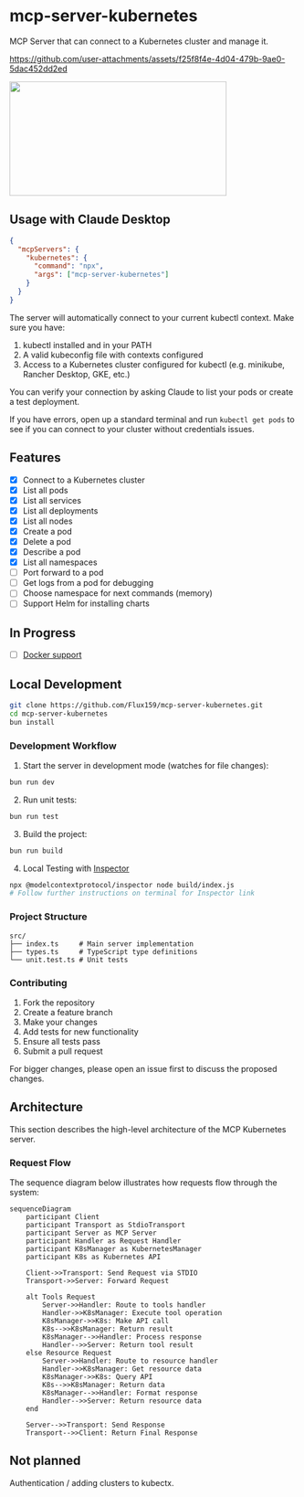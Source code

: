 # mcp-server-kubernetes

MCP Server that can connect to a Kubernetes cluster and manage it.

https://github.com/user-attachments/assets/f25f8f4e-4d04-479b-9ae0-5dac452dd2ed

<a href="https://glama.ai/mcp/servers/w71ieamqrt"><img width="380" height="200" src="https://glama.ai/mcp/servers/w71ieamqrt/badge" /></a>

## Usage with Claude Desktop

```json
{
  "mcpServers": {
    "kubernetes": {
      "command": "npx",
      "args": ["mcp-server-kubernetes"]
    }
  }
}
```

The server will automatically connect to your current kubectl context. Make sure you have:

1. kubectl installed and in your PATH
2. A valid kubeconfig file with contexts configured
3. Access to a Kubernetes cluster configured for kubectl (e.g. minikube, Rancher Desktop, GKE, etc.)

You can verify your connection by asking Claude to list your pods or create a test deployment.

If you have errors, open up a standard terminal and run `kubectl get pods` to see if you can connect to your cluster without credentials issues.

## Features

- [x] Connect to a Kubernetes cluster
- [x] List all pods
- [x] List all services
- [x] List all deployments
- [x] List all nodes
- [x] Create a pod
- [x] Delete a pod
- [x] Describe a pod
- [x] List all namespaces
- [ ] Port forward to a pod
- [ ] Get logs from a pod for debugging
- [ ] Choose namespace for next commands (memory)
- [ ] Support Helm for installing charts

## In Progress

- [ ] [Docker support](https://github.com/Flux159/mcp-server-kubernetes/pull/9)

## Local Development

```bash
git clone https://github.com/Flux159/mcp-server-kubernetes.git
cd mcp-server-kubernetes
bun install
```

### Development Workflow

1. Start the server in development mode (watches for file changes):

```bash
bun run dev
```

2. Run unit tests:

```bash
bun run test
```

3. Build the project:

```bash
bun run build
```

4. Local Testing with [Inspector](https://github.com/modelcontextprotocol/inspector)

```bash
npx @modelcontextprotocol/inspector node build/index.js
# Follow further instructions on terminal for Inspector link
```

### Project Structure

```
src/
├── index.ts     # Main server implementation
├── types.ts     # TypeScript type definitions
└── unit.test.ts # Unit tests
```

### Contributing

1. Fork the repository
2. Create a feature branch
3. Make your changes
4. Add tests for new functionality
5. Ensure all tests pass
6. Submit a pull request

For bigger changes, please open an issue first to discuss the proposed changes.

## Architecture

This section describes the high-level architecture of the MCP Kubernetes server.

### Request Flow

The sequence diagram below illustrates how requests flow through the system:

```mermaid
sequenceDiagram
    participant Client
    participant Transport as StdioTransport
    participant Server as MCP Server
    participant Handler as Request Handler
    participant K8sManager as KubernetesManager
    participant K8s as Kubernetes API

    Client->>Transport: Send Request via STDIO
    Transport->>Server: Forward Request

    alt Tools Request
        Server->>Handler: Route to tools handler
        Handler->>K8sManager: Execute tool operation
        K8sManager->>K8s: Make API call
        K8s-->>K8sManager: Return result
        K8sManager-->>Handler: Process response
        Handler-->>Server: Return tool result
    else Resource Request
        Server->>Handler: Route to resource handler
        Handler->>K8sManager: Get resource data
        K8sManager->>K8s: Query API
        K8s-->>K8sManager: Return data
        K8sManager-->>Handler: Format response
        Handler-->>Server: Return resource data
    end

    Server-->>Transport: Send Response
    Transport-->>Client: Return Final Response
```

## Not planned

Authentication / adding clusters to kubectx.
